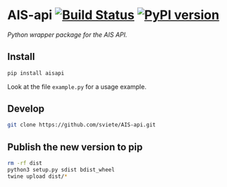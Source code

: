 # AIS-api [![Build Status][travis_status]][travis] [![PyPI version][pypi_badge]][pypi]

_Python wrapper package for the AIS API._

## Install

```bash
pip install aisapi
```

Look at the file `example.py` for a usage example.

[travis_status]: https://travis-ci.org/sviete/AIS-api.svg?branch=master
[travis]: https://travis-ci.org/sviete/ais-api
[pypi]:https://pypi.org/project/aisapi/
[pypi_badge]: https://badge.fury.io/py/aisapi.svg


## Develop

```bash
git clone https://github.com/sviete/AIS-api.git

```


## Publish the new version to pip

```bash
rm -rf dist
python3 setup.py sdist bdist_wheel
twine upload dist/*
```
